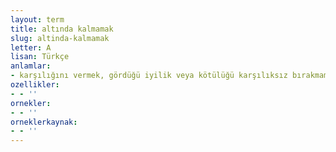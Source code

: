 ```yaml
---
layout: term
title: altında kalmamak
slug: altinda-kalmamak
letter: A
lisan: Türkçe
anlamlar:
- karşılığını vermek, gördüğü iyilik veya kötülüğü karşılıksız bırakmamak
ozellikler:
- - ''
ornekler:
- - ''
orneklerkaynak:
- - ''
---
```

